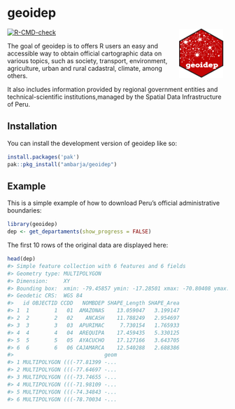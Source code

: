 
<!-- README.md is generated from README.Rmd. Please edit that file -->

# geoidep

<img src="man/figures/geoidep.svg" align="right" hspace="10" vspace="0" width="20%">

<!-- badges: start -->

[![R-CMD-check](https://github.com/ambarja/geoidep/actions/workflows/R-CMD-check.yaml/badge.svg)](https://github.com/ambarja/geoidep/actions/workflows/R-CMD-check.yaml)
<!-- badges: end -->

The goal of geoidep is to offers R users an easy and accessible way to
obtain official cartographic data on various topics, such as society,
transport, environment, agriculture, urban and rural cadastral, climate,
among others.

It also includes information provided by regional government entities
and technical-scientific institutions,managed by the Spatial Data
Infrastructure of Peru.

## Installation

You can install the development version of geoidep like so:

``` r
install.packages('pak')
pak::pkg_install("ambarja/geoidep")
```

## Example

This is a simple example of how to download Peru’s official
administrative boundaries:

``` r
library(geoidep)
dep <- get_departaments(show_progress = FALSE)
```

The first 10 rows of the original data are displayed here:

``` r
head(dep)
#> Simple feature collection with 6 features and 6 fields
#> Geometry type: MULTIPOLYGON
#> Dimension:     XY
#> Bounding box:  xmin: -79.45857 ymin: -17.28501 xmax: -70.80408 ymax: -2.986125
#> Geodetic CRS:  WGS 84
#>   id OBJECTID CCDD   NOMBDEP SHAPE_Length SHAPE_Area
#> 1  1        1   01  AMAZONAS    13.059047   3.199147
#> 2  2        2   02    ANCASH    11.788249   2.954697
#> 3  3        3   03  APURIMAC     7.730154   1.765933
#> 4  4        4   04  AREQUIPA    17.459435   5.330125
#> 5  5        5   05  AYACUCHO    17.127166   3.643705
#> 6  6        6   06 CAJAMARCA    12.540288   2.688386
#>                             geom
#> 1 MULTIPOLYGON (((-77.81399 -...
#> 2 MULTIPOLYGON (((-77.64697 -...
#> 3 MULTIPOLYGON (((-73.74655 -...
#> 4 MULTIPOLYGON (((-71.98109 -...
#> 5 MULTIPOLYGON (((-74.34843 -...
#> 6 MULTIPOLYGON (((-78.70034 -...
```
